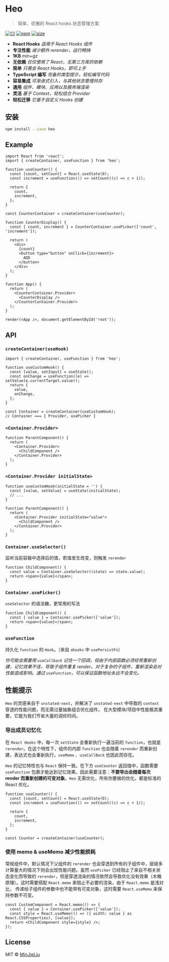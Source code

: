 # Heo

> 简单、优雅的 React hooks 状态管理方案

[![CI](https://img.shields.io/github/workflow/status/MinJieLiu/heo/CI)](https://github.com/MinJieLiu/heo/actions?query=workflow%3ACI)
[![npm](https://img.shields.io/npm/v/heo)](https://www.npmjs.com/package/heo)
[![size](https://img.shields.io/bundlephobia/minzip/heo)](https://bundlephobia.com/result?p=heo)

- **React Hooks** _适用于 React Hooks 组件_
- **专注性能** _减少额外 rerender，运行畅快_
- **1KB** _min+gz_
- **无依赖** _仅仅使用了 React，无第三方库的依赖_
- **简单** _只需会 React Hooks，即可上手_
- **TypeScript 编写** _完备的类型提示，轻松编写代码_
- **容易集成** _可渐进式引入，与其他状态管理共存_
- **通用** _组件、模块、应用以及服务端渲染_
- **灵活** _基于 Context，轻松组合 Provider_
- **轻松迁移** _它基于自定义 Hooks 创建_

## 安装

```bash
npm install --save heo
```

## Example

```tsx
import React from 'react';
import { createContainer, useFunction } from 'heo';

function useCounter() {
  const [count, setCount] = React.useState(0);
  const increment = useFunction(() => setCount((c) => c + 1));

  return {
    count,
    increment,
  };
}

const CounterContainer = createContainer(useCounter);

function CounterDisplay() {
  const { count, increment } = CounterContainer.usePicker(['count', 'increment']);

  return (
    <div>
      {count}
      <button type="button" onClick={increment}>
        ADD
      </button>
    </div>
  );
}

function App() {
  return (
    <CounterContainer.Provider>
      <CounterDisplay />
    </CounterContainer.Provider>
  );
}

render(<App />, document.getElementById('root'));
```

## API

### `createContainer(useHook)`

```tsx
import { createContainer, useFunction } from 'heo';

function useCustomHook() {
  const [value, setInput] = useState();
  const onChange = useFunction((e) => setValue(e.currentTarget.value));
  return {
    value,
    onChange,
  };
}

const Container = createContainer(useCustomHook);
// Container === { Provider, usePicker }
```

### `<Container.Provider>`

```tsx
function ParentComponent() {
  return (
    <Container.Provider>
      <ChildComponent />
    </Container.Provider>
  );
}
```

### `<Container.Provider initialState>`

```tsx
function useCustomHook(initialState = '') {
  const [value, setValue] = useState(initialState);
  // ...
}

function ParentComponent() {
  return (
    <Container.Provider initialState="value">
      <ChildComponent />
    </Container.Provider>
  );
}
```

### `Container.useSelector()`

监听当前容器中选择后的值，若值发生改变，则触发 `rerender`

```tsx
function ChildComponent() {
  const value = Container.useSelector((state) => state.value);
  return <span>{value}</span>;
}
```

### `Container.usePicker()`

`useSelector` 的语法糖，更常用的写法

```tsx
function ChildComponent() {
  const { value } = Container.usePicker(['value']);
  return <span>{value}</span>;
}
```

### `useFunction`

持久化 `function` 的 `Hook`。（来自 `ahooks` 中 `usePersistFn`）

_你可能会需要用 `useCallback` 记住一个回调，但由于内部函数必须经常重新创建，记忆效果不佳，导致子组件重复 render。对于复杂的子组件，重新渲染会对性能造成影响。通过 `useFunction`，可以保证函数地址永远不会变化。_

## 性能提示

`Heo` 的灵感来自于 `unstated-next`，并解决了 `unstated-next` 中导致的 `context` 穿透的性能问题，而无需过量抽象组合优化组件。
在大型模块/项目中性能极其重要，它能为我们节省大量的调优时间。

### 导出成员记忆化

在 `React Hooks` 中，每一次 `setState` 会重新执行一遍当前的 `function`，也就是 `rerender`。在这个特性下，组件的内部 `function` 也会随着 `rerender` 而重新创建，表达式也会重新执行，`useMemo` 、`useCallBack` 也因此而存在。

`Heo` 的记忆特性也与 `React` 保持一致。在下方 `useCounter` 返回值中，函数需要 `useFunction` 包裹才能达到记忆效果。因此需要注意：**不要导出会随着每次 render 而重新创建的可变对象**。`Heo` 无需优化，所有你要做的优化，都是标准的 React 优化。

```tsx
function useCounter() {
  const [count, setCount] = React.useState(0);
  const increment = useFunction(() => setCount((c) => c + 1));

  return {
    count,
    increment,
  };
}

const Counter = createContainer(useCounter);
```

### 使用 memo & useMemo 减少性能损耗

常规组件中，默认情况下父组件的 `rerender` 也会穿透到所有的子组件中，层级多计算量大的情况下则会出现性能问题。虽然 `usePicker` 已经阻止了来自不相关状态变化而导致的 `rerender`，但是穿透渲染的情况依然会导致优化没有效果（木桶原理）。这时需要搭配 `React.memo` 来阻止不必要的渲染，由于 `React.memo` 是浅对比， 传递给子组件的参数中也不能带有可变对象，这时需要 `React.useMemo` 来保持参数不可变。

```tsx
const CustomComponent = React.memo(() => {
  const { value } = Container.usePicker(['value']);
  const style = React.useMemo(() => ({ width: value } as React.CSSProperties), [value]);
  return <ChildComponent style={style} />;
});
```

## License

MIT © [MinJieLiu](https://github.com/MinJieLiu)
